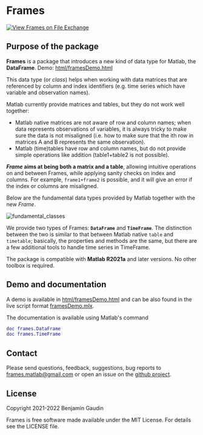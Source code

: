 # Frames
[![View Frames on File Exchange](https://www.mathworks.com/matlabcentral/images/matlab-file-exchange.svg)](https://ch.mathworks.com/matlabcentral/fileexchange/95258-frames)

## Purpose of the package
**Frames** is a package that introduces a new kind of data type for Matlab, the **DataFrame**. Demo: [html/framesDemo.html](https://htmlpreview.github.io/?https://github.com/benjamingaudin/Frames/blob/main/html/framesDemo.html) 

This data type (or _class_) helps when working with data matrices that are referenced by column and index identifiers (e.g. time series which have variable and observation names).

Matlab currently provide matrices and tables, but they do not work well together:
   - Matlab native matrices are not aware of row and column names; when data represents observations of variables, it is always tricky to make sure the data is not misaligned (i.e. how to make sure that the ith row in matrices A and B represents the same observation).
   - Matlab (time)tables have row and column names, but do not provide simple operations like addition (table1+table2 is not possible). 

**_Frame_ aims at being both a matrix and a table**, allowing intuitive operations on and between Frames, while applying sanity checks on index and columns.
For example, `frame1+frame2` is possible, and it will give an error if the index or columns are misaligned.

Below are the fundamental data types provided by Matlab together with the new _Frame_.

![fundamental_classes](https://user-images.githubusercontent.com/57812158/124361682-8ef69e00-dc30-11eb-8fa3-1b4e81f24140.png)

We provide two types of Frames: **`DataFrame`** and **`TimeFrame`**. 
The distinction between the two is similar to that between Matlab native `table` and `timetable`; basically, the properties and methods are the same, but there are a few additional tools to handle time series in TimeFrame.

The package is compatible with **Matlab R2021a** and later versions. No other toolbox is required.

## Demo and documentation
A demo is available in [html/framesDemo.html](https://htmlpreview.github.io/?https://github.com/benjamingaudin/Frames/blob/main/html/framesDemo.html) and can be also found in the live script format [framesDemo.mlx](framesDemo.mlx).

The documentation is available using Matlab's command
```Matlab
doc frames.DataFrame
doc frames.TimeFrame
```

## Contact
Please send questions, feedback, suggestions, bug reports to <frames.matlab@gmail.com> or open an issue on the [github project](https://github.com/benjamingaudin/Frames/issues). 

## License
Copyright 2021-2022 Benjamin Gaudin

Frames is free software made available under the MIT License. For details see the LICENSE file.
